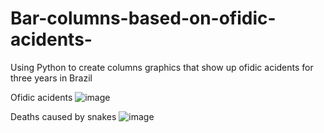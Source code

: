 # Bar-columns-based-on-ofidic-acidents-
Using Python to create columns graphics that show up ofidic acidents for three years in Brazil

Ofidic acidents 
![image](https://github.com/user-attachments/assets/28e275cb-59aa-4dbd-a846-c622233d1088)

Deaths caused by snakes 
![image](https://github.com/user-attachments/assets/18d0f7e8-03dd-4fa0-877f-321e43a36559)
